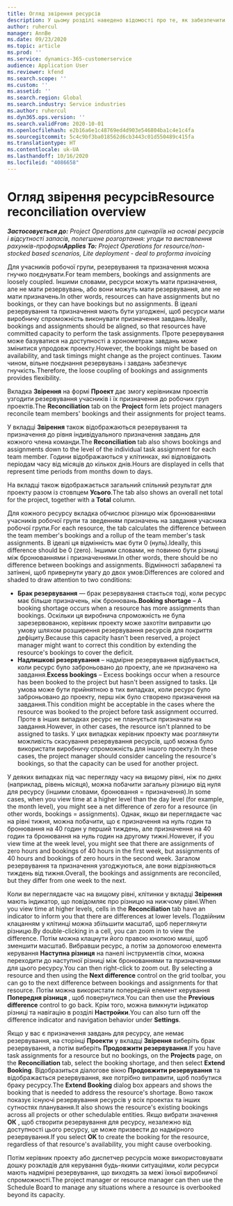 ```yaml
---
title: Огляд звірення ресурсів
description: У цьому розділі наведено відомості про те, як забезпечити узгодження резервувань ресурсів та призначень на проекти.
author: ruhercul
manager: AnnBe
ms.date: 09/23/2020
ms.topic: article
ms.prod: ''
ms.service: dynamics-365-customerservice
audience: Application User
ms.reviewer: kfend
ms.search.scope: ''
ms.custom: ''
ms.assetid: ''
ms.search.region: Global
ms.search.industry: Service industries
ms.author: ruhercul
ms.dyn365.ops.version: ''
ms.search.validFrom: 2020-10-01
ms.openlocfilehash: e2b16a6e1c48769ed4d903e546804ba1c4e1c4fa
ms.sourcegitcommit: 5c4c9bf3ba018562d6cb3443c01d550489c415fa
ms.translationtype: HT
ms.contentlocale: uk-UA
ms.lasthandoff: 10/16/2020
ms.locfileid: "4086658"
---
```

# <a name="resource-reconciliation-overview"></a><span data-ttu-id="b2c1d-103">Огляд звірення ресурсів</span><span class="sxs-lookup"><span data-stu-id="b2c1d-103">Resource reconciliation overview</span></span>

<span data-ttu-id="b2c1d-104">_**Застосовується до:** Project Operations для сценаріїв на основі ресурсів і відсутності запасів, полегшене розгортання: угоди та виставлення рахунків-проформ_</span><span class="sxs-lookup"><span data-stu-id="b2c1d-104">_**Applies To:** Project Operations for resource/non-stocked based scenarios, Lite deployment - deal to proforma invoicing_</span></span>

<span data-ttu-id="b2c1d-105">Для учасників робочої групи, резервування та призначення можна гнучко поєднувати.</span><span class="sxs-lookup"><span data-stu-id="b2c1d-105">For team members, bookings and assignments are loosely coupled.</span></span> <span data-ttu-id="b2c1d-106">Іншими словами, ресурси можуть мати призначення, але не мати резервувань, або вони можуть мати резервування, але не мати призначень.</span><span class="sxs-lookup"><span data-stu-id="b2c1d-106">In other words, resources can have assignments but no bookings, or they can have bookings but no assignments.</span></span> <span data-ttu-id="b2c1d-107">В ідеалі резервування та призначення мають бути узгоджені, щоб ресурси мали виробничу спроможність виконувати призначення завдань.</span><span class="sxs-lookup"><span data-stu-id="b2c1d-107">Ideally, bookings and assignments should be aligned, so that resources have committed capacity to perform the task assignments.</span></span> <span data-ttu-id="b2c1d-108">Проте резервування може базуватися на доступності а хронометраж завдань може змінитися упродовж проекту.</span><span class="sxs-lookup"><span data-stu-id="b2c1d-108">However, the bookings might be based on availability, and task timings might change as the project continues.</span></span> <span data-ttu-id="b2c1d-109">Таким чином, вільне поєднання резервувань і завдань забезпечує гнучкість.</span><span class="sxs-lookup"><span data-stu-id="b2c1d-109">Therefore, the loose coupling of bookings and assignments provides flexibility.</span></span>

<span data-ttu-id="b2c1d-110">Вкладка **Звірення** на формі **Проект** дає змогу керівникам проектів узгодити резервування учасників і їх призначення до робочих груп проектів.</span><span class="sxs-lookup"><span data-stu-id="b2c1d-110">The **Reconciliation** tab on the **Project** form lets project managers reconcile team members' bookings and their assignments for project teams.</span></span>

<span data-ttu-id="b2c1d-111">У вкладці **Звірення** також відображаються резервування та призначення до рівня індивідуального призначення завдань для кожного члена команди.</span><span class="sxs-lookup"><span data-stu-id="b2c1d-111">The **Reconciliation** tab also shows bookings and assignments down to the level of the individual task assignment for each team member.</span></span> <span data-ttu-id="b2c1d-112">Години відображаються у клітинках, які відповідають періодам часу від місяців до кількох днів.</span><span class="sxs-lookup"><span data-stu-id="b2c1d-112">Hours are displayed in cells that represent time periods from months down to days.</span></span>

<span data-ttu-id="b2c1d-113">На вкладці також відображається загальний спільний результат для проекту разом із стовпцем **Усього**.</span><span class="sxs-lookup"><span data-stu-id="b2c1d-113">The tab also shows an overall net total for the project, together with a **Total** column.</span></span>

<span data-ttu-id="b2c1d-114">Для кожного ресурсу вкладка обчислює різницю між бронюваннями учасників робочої групи та зведенням призначень на завдання учасника робочої групи.</span><span class="sxs-lookup"><span data-stu-id="b2c1d-114">For each resource, the tab calculates the difference between the team member's bookings and a rollup of the team member's task assignments.</span></span> <span data-ttu-id="b2c1d-115">В ідеалі ця відмінність має бути 0 (нуль).</span><span class="sxs-lookup"><span data-stu-id="b2c1d-115">Ideally, this difference should be 0 (zero).</span></span> <span data-ttu-id="b2c1d-116">Іншими словами, не повинно бути різниці між бронюваннями і призначеннями.</span><span class="sxs-lookup"><span data-stu-id="b2c1d-116">In other words, there should be no difference between bookings and assignments.</span></span> <span data-ttu-id="b2c1d-117">Відмінності забарвлені та затінені, щоб привернути увагу до двох умов:</span><span class="sxs-lookup"><span data-stu-id="b2c1d-117">Differences are colored and shaded to draw attention to two conditions:</span></span>

- <span data-ttu-id="b2c1d-118">**Брак резервування** — брак резервування стається тоді, коли ресурс має більше призначень, ніж бронювань.</span><span class="sxs-lookup"><span data-stu-id="b2c1d-118">**Booking shortage** – A booking shortage occurs when a resource has more assignments than bookings.</span></span> <span data-ttu-id="b2c1d-119">Оскільки ця виробнича спроможність не була зарезервованою, керівник проекту може захотіти виправити цю умову шляхом розширення резервування ресурсів для покриття дефіциту.</span><span class="sxs-lookup"><span data-stu-id="b2c1d-119">Because this capacity hasn't been reserved, a project manager might want to correct this condition by extending the resource's bookings to cover the deficit.</span></span>
- <span data-ttu-id="b2c1d-120">**Надлишкові резервування** – надмірне резервування відбувається, коли ресурс було заброньовано до проекту, але не призначено на завдання.</span><span class="sxs-lookup"><span data-stu-id="b2c1d-120">**Excess bookings** – Excess bookings occur when a resource has been booked to the project but hasn't been assigned to tasks.</span></span> <span data-ttu-id="b2c1d-121">Ця умова може бути прийнятною в тих випадках, коли ресурс було заброньовано до проекту, перш ніж було створено призначення на завдання.</span><span class="sxs-lookup"><span data-stu-id="b2c1d-121">This condition might be acceptable in the cases where the resource was booked to the project before task assignment occurred.</span></span> <span data-ttu-id="b2c1d-122">Проте в інших випадках ресурс не планується призначати на завдання.</span><span class="sxs-lookup"><span data-stu-id="b2c1d-122">However, in other cases, the resource isn't planned to be assigned to tasks.</span></span> <span data-ttu-id="b2c1d-123">У цих випадках керівник проекту має розглянути можливість скасування резервування ресурсів, щоб можна було використати виробничу спроможність для іншого проекту.</span><span class="sxs-lookup"><span data-stu-id="b2c1d-123">In these cases, the project manager should consider canceling the resource's bookings, so that the capacity can be used for another project.</span></span>

<span data-ttu-id="b2c1d-124">У деяких випадках під час перегляду часу на вищому рівні, ніж по днях (наприклад, рівень місяця), можна побачити загальну різницю від нуля для ресурсу (іншими словами, бронювання = призначення).</span><span class="sxs-lookup"><span data-stu-id="b2c1d-124">In some cases, when you view time at a higher level than the day level (for example, the month level), you might see a net difference of zero for a resource (in other words, bookings = assignments).</span></span> <span data-ttu-id="b2c1d-125">Однак, якщо ви переглядаєте час на рівні тижня, можна побачити, що є призначення на нуль годин та бронювання на 40 годин у перший тиждень, але призначення на 40 годин та бронювання на нуль годин на другому тижні.</span><span class="sxs-lookup"><span data-stu-id="b2c1d-125">However, if you view time at the week level, you might see that there are assignments of zero hours and bookings of 40 hours in the first week, but assignments of 40 hours and bookings of zero hours in the second week.</span></span> <span data-ttu-id="b2c1d-126">Загалом резервування та призначення узгоджуються, але вони відрізняються тиждень від тижня.</span><span class="sxs-lookup"><span data-stu-id="b2c1d-126">Overall, the bookings and assignments are reconciled, but they differ from one week to the next.</span></span>

<span data-ttu-id="b2c1d-127">Коли ви переглядаєте час на вищому рівні, клітинки у вкладці **Звірення** мають індикатор, що повідомляє про різницю на нижчому рівні.</span><span class="sxs-lookup"><span data-stu-id="b2c1d-127">When you view time at higher levels, cells in the **Reconciliation** tab have an indicator to inform you that there are differences at lower levels.</span></span> <span data-ttu-id="b2c1d-128">Подвійним клацанням у клітинці можна збільшити масштаб, щоб переглянути різницю.</span><span class="sxs-lookup"><span data-stu-id="b2c1d-128">By double-clicking in a cell, you can zoom in to view the difference.</span></span> <span data-ttu-id="b2c1d-129">Потім можна клацнути його правою кнопкою миші, щоб зменшити масштаб. Вибравши ресурс, а потім за допомогою елемента керування **Наступна різниця** на панелі інструментів сітки, можна переходити до наступної різниці між бронюваннями та призначеннями для цього ресурсу.</span><span class="sxs-lookup"><span data-stu-id="b2c1d-129">You can then right-click to zoom out. By selecting a resource and then using the **Next difference** control on the grid toolbar, you can go to the next difference between bookings and assignments for that resource.</span></span> <span data-ttu-id="b2c1d-130">Потім можна використати попередній елемент керування **Попередня різниця** , щоб повернутися.</span><span class="sxs-lookup"><span data-stu-id="b2c1d-130">You can then use the **Previous difference** control to go back.</span></span> <span data-ttu-id="b2c1d-131">Крім того, можна вимкнути індикатор різниці та навігацію в розділі **Настройки**.</span><span class="sxs-lookup"><span data-stu-id="b2c1d-131">You can also turn off the difference indicator and navigation behavior under **Settings**.</span></span>


<span data-ttu-id="b2c1d-132">Якщо у вас є призначення завдань для ресурсу, але немає резервування, на сторінці **Проекти** у вкладці **Звірення** виберіть брак резервування, а потім виберіть **Продовжити резервування**.</span><span class="sxs-lookup"><span data-stu-id="b2c1d-132">If you have task assignments for a resource but no bookings, on the **Projects** page, on the **Reconciliation** tab, select the booking shortage, and then select **Extend Booking**.</span></span> <span data-ttu-id="b2c1d-133">Відобразиться діалогове вікно **Продовжити резервування** та відображається резервування, яке потрібно виправити, щоб позбутися браку ресурсу.</span><span class="sxs-lookup"><span data-stu-id="b2c1d-133">The **Extend Booking** dialog box appears and shows the booking that is needed to address the resource's shortage.</span></span> <span data-ttu-id="b2c1d-134">Воно також показує існуючі резервування ресурсів у всіх проектах та інших сутностях планування.</span><span class="sxs-lookup"><span data-stu-id="b2c1d-134">It also shows the resource's existing bookings across all projects or other schedulable entities.</span></span> <span data-ttu-id="b2c1d-135">Якщо вибрати значення **ОК** , щоб створити резервування для ресурсу, незалежно від доступності цього ресурсу, це може призвести до надмірного резервування.</span><span class="sxs-lookup"><span data-stu-id="b2c1d-135">If you select **OK** to create the booking for the resource, regardless of that resource's availability, you might cause overbooking.</span></span>

<span data-ttu-id="b2c1d-136">Потім керівник проекту або диспетчер ресурсів може використовувати дошку розкладів для керування будь-якими ситуаціями, коли ресурси мають надмірні резервування, що виходять за межі їхньої виробничої спроможності.</span><span class="sxs-lookup"><span data-stu-id="b2c1d-136">The project manager or resource manager can then use the Schedule Board to manage any situations where a resource is overbooked beyond its capacity.</span></span>

